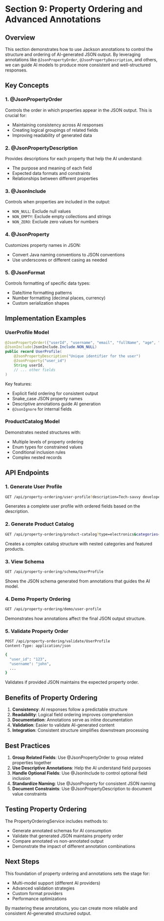 # Section 9: Property Ordering and Advanced Annotations

## Overview

This section demonstrates how to use Jackson annotations to control the structure and ordering of AI-generated JSON output. By leveraging annotations like `@JsonPropertyOrder`, `@JsonPropertyDescription`, and others, we can guide AI models to produce more consistent and well-structured responses.

## Key Concepts

### 1. **@JsonPropertyOrder**
Controls the order in which properties appear in the JSON output. This is crucial for:
- Maintaining consistency across AI responses
- Creating logical groupings of related fields
- Improving readability of generated data

### 2. **@JsonPropertyDescription**
Provides descriptions for each property that help the AI understand:
- The purpose and meaning of each field
- Expected data formats and constraints
- Relationships between different properties

### 3. **@JsonInclude**
Controls when properties are included in the output:
- `NON_NULL`: Exclude null values
- `NON_EMPTY`: Exclude empty collections and strings
- `NON_ZERO`: Exclude zero values for numbers

### 4. **@JsonProperty**
Customizes property names in JSON:
- Convert Java naming conventions to JSON conventions
- Use underscores or different casing as needed

### 5. **@JsonFormat**
Controls formatting of specific data types:
- Date/time formatting patterns
- Number formatting (decimal places, currency)
- Custom serialization shapes

## Implementation Examples

### UserProfile Model
```java
@JsonPropertyOrder({"userId", "username", "email", "fullName", "age", "preferences", "accountStatus", "lastLogin", "tags"})
@JsonInclude(JsonInclude.Include.NON_NULL)
public record UserProfile(
    @JsonPropertyDescription("Unique identifier for the user")
    @JsonProperty("user_id")
    String userId,
    // ... other fields
)
```

Key features:
- Explicit field ordering for consistent output
- Snake_case JSON property names
- Descriptive annotations guide AI generation
- `@JsonIgnore` for internal fields

### ProductCatalog Model
Demonstrates nested structures with:
- Multiple levels of property ordering
- Enum types for constrained values
- Conditional inclusion rules
- Complex nested records

## API Endpoints

### 1. Generate User Profile
```bash
GET /api/property-ordering/user-profile?description=Tech-savvy developer interested in AI
```
Generates a complete user profile with ordered fields based on the description.

### 2. Generate Product Catalog
```bash
GET /api/property-ordering/product-catalog?type=electronics&categories=5
```
Creates a complex catalog structure with nested categories and featured products.

### 3. View Schema
```bash
GET /api/property-ordering/schema/UserProfile
```
Shows the JSON schema generated from annotations that guides the AI model.

### 4. Demo Property Ordering
```bash
GET /api/property-ordering/demo/user-profile
```
Demonstrates how annotations affect the final JSON output structure.

### 5. Validate Property Order
```bash
POST /api/property-ordering/validate/UserProfile
Content-Type: application/json

{
  "user_id": "123",
  "username": "john",
  ...
}
```
Validates if provided JSON maintains the expected property order.

## Benefits of Property Ordering

1. **Consistency**: AI responses follow a predictable structure
2. **Readability**: Logical field ordering improves comprehension
3. **Documentation**: Annotations serve as inline documentation
4. **Validation**: Easier to validate AI-generated content
5. **Integration**: Consistent structure simplifies downstream processing

## Best Practices

1. **Group Related Fields**: Use @JsonPropertyOrder to group related properties together
2. **Use Descriptive Annotations**: Help the AI understand field purposes
3. **Handle Optional Fields**: Use @JsonInclude to control optional field inclusion
4. **Standardize Naming**: Use @JsonProperty for consistent JSON naming
5. **Document Constraints**: Use @JsonPropertyDescription to document value constraints

## Testing Property Ordering

The PropertyOrderingService includes methods to:
- Generate annotated schemas for AI consumption
- Validate that generated JSON maintains property order
- Compare annotated vs non-annotated output
- Demonstrate the impact of different annotation combinations

## Next Steps

This foundation of property ordering and annotations sets the stage for:
- Multi-model support (different AI providers)
- Advanced validation strategies
- Custom format providers
- Performance optimizations

By mastering these annotations, you can create more reliable and consistent AI-generated structured output.
